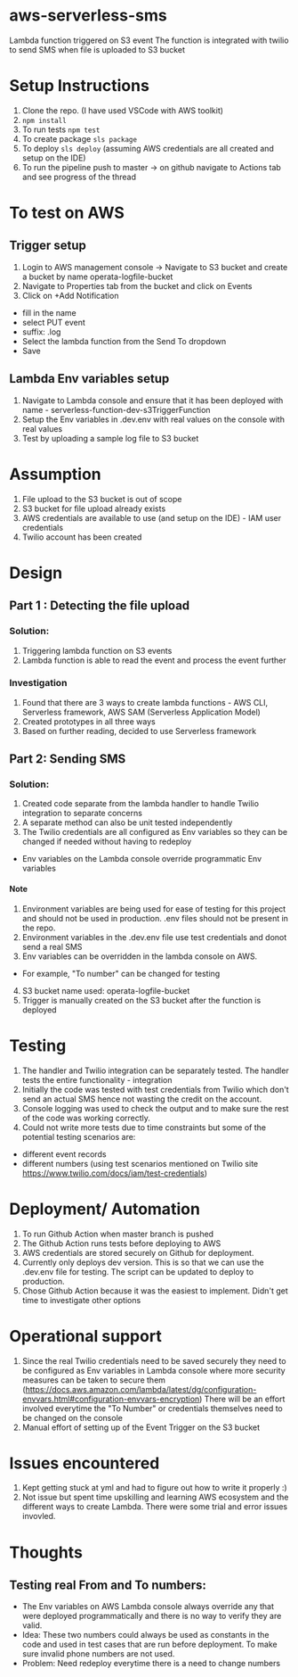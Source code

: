 # aws-serverless-sms
Lambda function triggered on S3 event
The function is integrated with twilio to send SMS when file is uploaded to S3 bucket

# Setup Instructions
1. Clone the repo. (I have used VSCode with AWS toolkit)
2. ```npm install```
3. To run tests ```npm test```
4. To create package ```sls package```
5. To deploy ```sls deploy``` (assuming AWS credentials are all created and setup on the IDE)
6. To run the pipeline push to master -> on github navigate to Actions tab and see progress of the thread

# To test on AWS
## Trigger setup
1. Login to AWS management console -> Navigate to S3 bucket and create a bucket by name operata-logfile-bucket
2. Navigate to Properties tab from the bucket and click on Events
3. Click on +Add Notification
 * fill in the name 
 * select PUT event
 * suffix: .log 
 * Select the lambda function from the Send To dropdown 
 * Save

## Lambda Env variables setup
1. Navigate to Lambda console and ensure that it has been deployed with name - serverless-function-dev-s3TriggerFunction
2. Setup the Env variables in .dev.env with real values on the console with real values
3. Test by uploading a sample log file to S3 bucket


# Assumption
1. File upload to the S3 bucket is out of scope
2. S3 bucket for file upload already exists
3. AWS credentials are available to use (and setup on the IDE) - IAM user credentials
4. Twilio account has been created

# Design
## Part 1 : Detecting the file upload

### Solution: 
1. Triggering lambda function on S3 events
2. Lambda function is able to read the event and process the event further

### Investigation
1. Found that there are 3 ways to create lambda functions - AWS CLI, Serverless framework, AWS SAM (Serverless Application Model)
2. Created prototypes in all three ways
3. Based on further reading, decided to use Serverless framework

## Part 2: Sending SMS

### Solution:
1. Created code separate from the lambda handler to handle Twilio integration to separate concerns
2. A separate method can also be unit tested independently
3. The Twilio credentials are all configured as Env variables so they can be changed if needed without having to redeploy 
- Env variables on the Lambda console override programmatic Env variables

#### Note
1. Environment variables are being used for ease of testing for this project and should not be used in production. .env files should not be present in the repo.
2. Environment variables in the .dev.env file use test credentials and donot send a real SMS
3. Env variables can be overridden in the lambda console on AWS. 
  * For example, "To number" can be changed for testing
4. S3 bucket name used: operata-logfile-bucket
5. Trigger is manually created on the S3 bucket after the function is deployed

# Testing
1. The handler and Twilio integration can be separately tested. The handler tests the entire functionality - integration
2. Initially the code was tested with test credentials from Twilio which don't send an actual SMS hence not wasting the credit on the account.
3. Console logging was used to check the output and to make sure the rest of the code was working correctly.
4. Could not write more tests due to time constraints but some of the potential testing scenarios are:
  * different event records
  * different numbers (using test scenarios mentioned on Twilio site https://www.twilio.com/docs/iam/test-credentials)

# Deployment/ Automation
1. To run Github Action when master branch is pushed
2. The Github Action runs tests before deploying to AWS
3. AWS credentials are stored securely on Github for deployment.
4. Currently only deploys dev version. This is so that we can use the .dev.env file for testing. The script can be updated to deploy to production.
5. Chose Github Action because it was the easiest to implement. Didn't get time to investigate other options

# Operational support
1. Since the real Twilio credentials need to be saved securely they need to be configured as Env variables in Lambda console where more security measures can be taken to secure them
(https://docs.aws.amazon.com/lambda/latest/dg/configuration-envvars.html#configuration-envvars-encryption)
There will be an effort involved everytime the "To Number" or credentials themselves need to be changed on the console
2. Manual effort of setting up of the Event Trigger on the S3 bucket

# Issues encountered
1. Kept getting stuck at yml and had to figure out how to write it properly :)
2. Not issue but spent time upskilling and learning AWS ecosystem and the different ways to create Lambda. There were some trial and error issues invovled.

# Thoughts
## Testing real From and To numbers:
* The Env variables on AWS Lambda console always override any that were deployed programmatically and there is no way to verify they are valid.
* Idea: These two numbers could always be used as constants in the code and used in test cases that are run before deployment. To make sure invalid phone numbers are not used.
* Problem: Need redeploy everytime there is a need to change numbers



